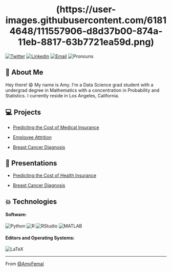 <h1 align="center"> (https://user-images.githubusercontent.com/61814648/111557906-d8d37b00-874a-11eb-8817-63b7721ea59d.png) </h1>

[![Twitter](https://img.shields.io/badge/-Twitter-1ca0f1?style=flat&labelColor=1ca0f1&logo=twitter&logoColor=white&link=https://twitter.com/itsamylyfe)](https://twitter.com/itsamylyfe)
[![Linkedin](https://img.shields.io/badge/-LinkedIn-blue?style=flat&logo=Linkedin&logoColor=white&link=https://www.linkedin.com/in/amy-femal-66316419a/)](https://www.linkedin.com/in/amy-femal-66316419a/)
[![Email](https://img.shields.io/badge/-Email-c14438?style=flat&logo=Gmail&logoColor=white&link=mailto:afemal@my365.bellevue.edu)](mailto:afemal@my365.bellevue.edu)
![Pronouns](https://img.shields.io/badge/Pronouns-she%2Fher-brightgreen?style=flat)


## 📝 About Me
Hey there! 😄 My name is Amy. I'm a Data Science grad student with a undergrad degree in Mathematics with a concentration in Probability and Statistics. I currently reside in Los Angeles, California. 
<!-- More info on badges below: https://github.com/badges/shields/blob/master/doc/logos.md -->

## 💻 Projects 

* [Predicting the Cost of Medical Insurance](https://github.com/afemal/Projects/tree/main/Predicting%20the%20Cost%20of%20Health%20Insurance)

* [Employee Attrition](https://github.com/afemal/Projects/tree/main/Employee%20Attrition)

* [Breast Cancer Diagnosis](https://github.com/afemal/Projects/blob/main/Breast%20Cancer%20Diagnosis/BreastCancerDiagnosis.ipynb)

## 🎥 Presentations

* [Predicting the Cost of Health Insurance](https://youtu.be/F4EP5Q5jQlY)

* [Breast Cancer Diagnosis](https://github.com/afemal/Projects/blob/main/Breast%20Cancer%20Diagnosis/Breast%20Cancer%20Biopsy%20Data.pdf)

## 💥 Technologies

#### Software:

![Python](http://img.shields.io/badge/-Python-3776AB?style=flat-square&logo=python&logoColor=ffff4a)
![R](http://img.shields.io/badge/-R-007ACC?style=flat-square&logo=R&logoColor=ffffff)
![RStudio](http://img.shields.io/badge/-rstudio-007396?style=flat-square&logo=rstudio&logoColor=ffffff)
![MATLAB](http://img.shields.io/badge/-MATLAB-6DB33F?style=flat-square&logo=matlab&logoColor=ffffff)

#### Editors and Operating Systems:

![LaTeX](http://img.shields.io/badge/-LaTeX-008080?style=flat-square&logo=latex&logoColor=ffffff)

<hr/>

From [@AmyFemal](https://github.com/afemal)

